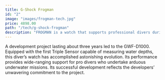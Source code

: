 ```yaml
---
title: G-Shock Frogman
id: "2"
image: "images/frogman-tech.jpg"
price: 4898.00
path: "/tech/g-shock-frogman"
description: "FROGMAN is a watch that supports professional divers during the most arduous missions. Its reliability is more than a matter of functions. The GWF-D1000 is not only equipped with a shock-resistant structure, G-SHOCK’s core technology, but also with tough specifications that stand up to hard underwater use. Together, these provide all the strength divers require."
---
```



A development project lasting about three years led to the GWF-D1000. Equipped with the first Triple Sensor capable of measuring water depths, this diver’s watch has accomplished astonishing evolution. Its performance provides wide-ranging support for pro divers who undertake arduous underwater missions. Its successful development reflects the developers’ unwavering commitment to the project.